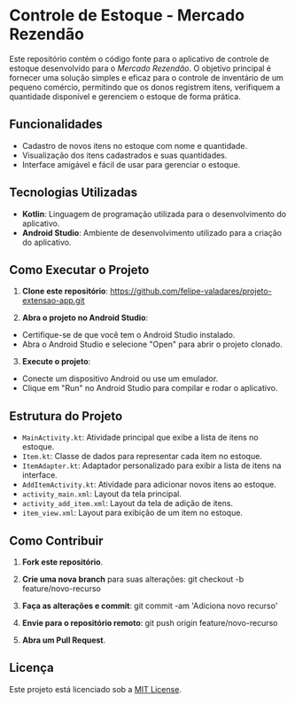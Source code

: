 # Controle de Estoque - Mercado Rezendão

Este repositório contém o código fonte para o aplicativo de controle de estoque desenvolvido para o *Mercado Rezendão*. O objetivo principal é fornecer uma solução simples e eficaz para o controle de inventário de um pequeno comércio, permitindo que os donos registrem itens, verifiquem a quantidade disponível e gerenciem o estoque de forma prática.

## Funcionalidades

- Cadastro de novos itens no estoque com nome e quantidade.
- Visualização dos itens cadastrados e suas quantidades.
- Interface amigável e fácil de usar para gerenciar o estoque.

## Tecnologias Utilizadas

- **Kotlin**: Linguagem de programação utilizada para o desenvolvimento do aplicativo.
- **Android Studio**: Ambiente de desenvolvimento utilizado para a criação do aplicativo.

## Como Executar o Projeto

1. **Clone este repositório**:
https://github.com/felipe-valadares/projeto-extensao-app.git

2. **Abra o projeto no Android Studio**:
- Certifique-se de que você tem o Android Studio instalado.
- Abra o Android Studio e selecione "Open" para abrir o projeto clonado.

3. **Execute o projeto**:
- Conecte um dispositivo Android ou use um emulador.
- Clique em "Run" no Android Studio para compilar e rodar o aplicativo.

## Estrutura do Projeto

- `MainActivity.kt`: Atividade principal que exibe a lista de itens no estoque.
- `Item.kt`: Classe de dados para representar cada item no estoque.
- `ItemAdapter.kt`: Adaptador personalizado para exibir a lista de itens na interface.
- `AddItemActivity.kt`: Atividade para adicionar novos itens ao estoque.
- `activity_main.xml`: Layout da tela principal.
- `activity_add_item.xml`: Layout da tela de adição de itens.
- `item_view.xml`: Layout para exibição de um item no estoque.

## Como Contribuir

1. **Fork este repositório**.

2. **Crie uma nova branch** para suas alterações:
git checkout -b feature/novo-recurso

3. **Faça as alterações e commit**:
git commit -am 'Adiciona novo recurso'

4. **Envie para o repositório remoto**:
git push origin feature/novo-recurso

5. **Abra um Pull Request**.

## Licença

Este projeto está licenciado sob a [MIT License](LICENSE).

